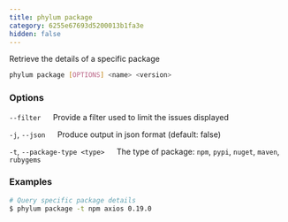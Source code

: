 ```yaml
---
title: phylum package
category: 6255e67693d5200013b1fa3e
hidden: false
---
```


Retrieve the details of a specific package
```sh
phylum package [OPTIONS] <name> <version>
```

### Options

`--filter`
&emsp; Provide a filter used to limit the issues displayed

`-j`, `--json`
&emsp; Produce output in json format (default: false)

`-t`, `--package-type <type>`
&emsp; The type of package: `npm`, `pypi`, `nuget`, `maven`, `rubygems`

### Examples

```sh
# Query specific package details
$ phylum package -t npm axios 0.19.0
```
